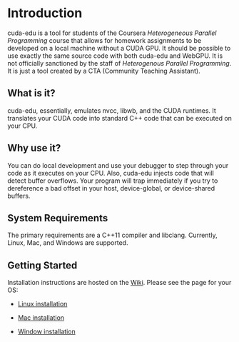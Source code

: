 # Introduction

cuda-edu is a tool for students of the Coursera *Heterogeneous Parallel Programming* course
that allows for homework assignments to be developed on a local machine without a CUDA GPU.
It should be possible to use exactly the same source code with both cuda-edu and WebGPU. It
is not officially sanctioned by the staff of *Heterogenous Parallel Programming*. It is just
a tool created by a CTA (Community Teaching Assistant).

## What is it?

cuda-edu, essentially, emulates nvcc, libwb, and the CUDA runtimes. It translates your CUDA
code into standard C++ code that can be executed on your CPU.

## Why use it?

You can do local development and use your debugger to step through your code as it executes
on your CPU. Also, cuda-edu injects code that will detect buffer overflows. Your program
will trap immediately if you try to dereference a bad offset in your host, device-global,
or device-shared buffers.

## System Requirements

The primary requirements are a C++11 compiler and libclang. Currently, Linux, Mac, and Windows
are supported.

## Getting Started

Installation instructions are hosted on the [Wiki](https://github.com/sean-dougherty/cuda-edu/wiki).
Please see the page for your OS:

* [Linux installation](https://github.com/sean-dougherty/cuda-edu/wiki/Getting-Started-on-Linux)

* [Mac installation](https://github.com/sean-dougherty/cuda-edu/wiki/Getting-Started-on-Mac)

* [Window installation](https://github.com/sean-dougherty/cuda-edu/wiki/Getting-Started-on-Windows)
